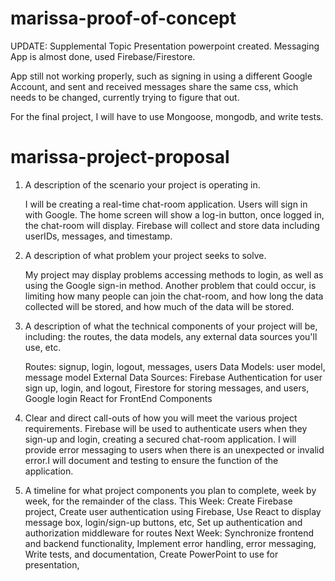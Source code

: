 # marissa-proof-of-concept

UPDATE:
Supplemental Topic Presentation powerpoint created. 
Messaging App is almost done, used Firebase/Firestore.

App still not working properly, such as signing in using a different Google Account, 
and sent and received messages share the same css, which needs to be changed, currently trying to figure that out.

For the final project, I will have to use Mongoose, mongodb, and write tests.

# marissa-project-proposal

1. A description of the scenario your project is operating in.

   I will be creating a real-time chat-room application. Users will sign in with Google. The home screen will show a log-in button, once logged in, the chat-room will display. Firebase will collect and store data including userIDs, messages, and timestamp. 

2. A description of what problem your project seeks to solve.
   
   My project may display problems accessing methods to login, as well as using the Google sign-in method. Another problem that could occur, is limiting how many people can join the chat-room, and how long the data collected will be stored, and how much of the data will be stored.

5. A description of what the technical components of your project will be, including: the routes, the data models, any external data sources you'll use, etc.
   
   Routes: signup, login, logout, messages, users
   Data Models: user model, message model
   External Data Sources:
     Firebase Authentication for user sign up, login, and logout,
     Firestore for storing messages, and users,
     Google login
   React for FrontEnd Components

7. Clear and direct call-outs of how you will meet the various project requirements.
   Firebase will be used to authenticate users when they sign-up and login, creating a secured chat-room application. I will provide error messaging to users when there is an unexpected or invalid error.I will document and testing to ensure the function of the application.

9. A timeline for what project components you plan to complete, week by week, for the remainder of the class.
   This Week:
     Create Firebase project,
     Create user authentication using Firebase,
     Use React to display message box, login/sign-up buttons, etc,
     Set up authentication and authorization middleware for routes
   Next Week:
     Synchronize frontend and backend functionality,
     Implement error handling, error messaging,
     Write tests, and documentation,
     Create PowerPoint to use for presentation,
   


